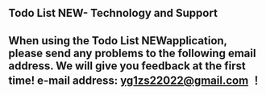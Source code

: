 ## Todo List NEW- Technology and Support


## When using the Todo List NEWapplication, please send any problems to the following email address. We will give you feedback at the first time! e-mail address: yg1zs22022@gmail.com ！
